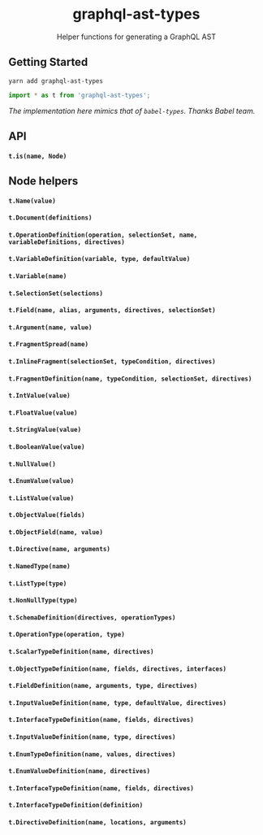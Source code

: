 <h1 align="center">graphql-ast-types</h1>
<p align="center">Helper functions for generating a GraphQL AST</p>

## Getting Started

`yarn add graphql-ast-types`

```js
import * as t from 'graphql-ast-types';
```

_The implementation here mimics that of `babel-types`. Thanks Babel team._

## API

#### `t.is(name, Node)`

## Node helpers

#### `t.Name(value)`
#### `t.Document(definitions)`
#### `t.OperationDefinition(operation, selectionSet, name, variableDefinitions, directives)`
#### `t.VariableDefinition(variable, type, defaultValue)`
#### `t.Variable(name)`
#### `t.SelectionSet(selections)`
#### `t.Field(name, alias, arguments, directives, selectionSet)`
#### `t.Argument(name, value)`
#### `t.FragmentSpread(name)`
#### `t.InlineFragment(selectionSet, typeCondition, directives)`
#### `t.FragmentDefinition(name, typeCondition, selectionSet, directives)`
#### `t.IntValue(value)`
#### `t.FloatValue(value)`
#### `t.StringValue(value)`
#### `t.BooleanValue(value)`
#### `t.NullValue()`
#### `t.EnumValue(value)`
#### `t.ListValue(value)`
#### `t.ObjectValue(fields)`
#### `t.ObjectField(name, value)`
#### `t.Directive(name, arguments)`
#### `t.NamedType(name)`
#### `t.ListType(type)`
#### `t.NonNullType(type)`
#### `t.SchemaDefinition(directives, operationTypes)`
#### `t.OperationType(operation, type)`
#### `t.ScalarTypeDefinition(name, directives)`
#### `t.ObjectTypeDefinition(name, fields, directives, interfaces)`
#### `t.FieldDefinition(name, arguments, type, directives)`
#### `t.InputValueDefinition(name, type, defaultValue, directives)`
#### `t.InterfaceTypeDefinition(name, fields, directives)`
#### `t.InputValueDefinition(name, type, directives)`
#### `t.EnumTypeDefinition(name, values, directives)`
#### `t.EnumValueDefinition(name, directives)`
#### `t.InterfaceTypeDefinition(name, fields, directives)`
#### `t.InterfaceTypeDefinition(definition)`
#### `t.DirectiveDefinition(name, locations, arguments)`
